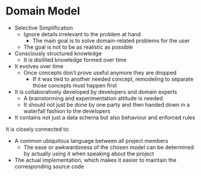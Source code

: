 
# Domain Model

- Selective Simplification
  - Ignore details irrelevant to the problem at hand
    - The main goal is to solve domain-related problems for the user
  - The goal is not to be as realistic as possible
- Consciously structured knowledge
  - It is distilled knowledge formed over time
- It evolves over time
  - Once concepts don't prove useful anymore they are dropped
    - If it was tied to another needed concept, remodeling to separate those concepts must happen first
- It is collaboratively developed by developers and domain experts
  - A brainstorming and experimentation attitude is needed
  - It should not just be done by one party and then handed down in a waterfall fashion to the developers
- It contains not just a data schema but also behaviour and enforced rules


It is closely connected to:
- A common ubiquitous language between all project members
  - The ease or awkwardsness of the chosen model can be determined by actually using it when speaking about the project
- The actual implementation, which makes it easier to maintain the corresponding source code

